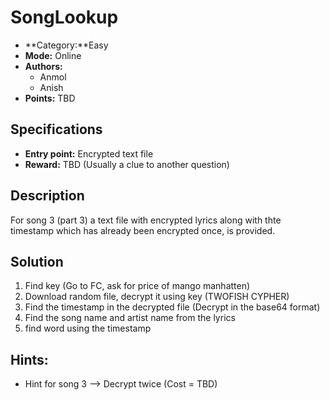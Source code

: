 # SongLookup

* **Category:**Easy
* **Mode:** Online
* **Authors:**
  * Anmol
  * Anish
* **Points:** TBD

## Specifications

* **Entry point:** Encrypted text file
* **Reward:** TBD (Usually a clue to another question)

## Description

For song 3 (part 3) a text file with encrypted lyrics along with thte timestamp which has already been encrypted once, is provided.

## Solution

1. Find key (Go to FC, ask for price of mango manhatten)
2. Download random file, decrypt it using key (TWOFISH CYPHER)
3. Find the timestamp in the decrypted file (Decrypt in the base64 format)
4. Find the song name and artist name from the lyrics
5. find word using the timestamp
## Hints:

 - Hint for song 3 --> Decrypt twice (Cost = TBD)
